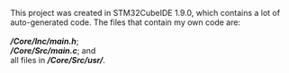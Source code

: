 This project was created in STM32CubeIDE 1.9.0, which contains a lot of auto-generated code. The files that contain my own code are:
<br />
<br />
***/Core/Inc/main.h***;
<br />
***/Core/Src/main.c***; and
<br />
all files in ***/Core/Src/usr/***.
